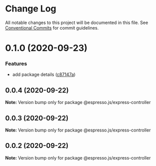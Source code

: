 # Change Log

All notable changes to this project will be documented in this file.
See [Conventional Commits](https://conventionalcommits.org) for commit guidelines.

# 0.1.0 (2020-09-23)


### Features

* add package details ([c87147a](https://github.com/espressojs/espressojs/commit/c87147af707b42cc1754cf39d55bab7c41cb7ed6))





## 0.0.4 (2020-09-22)

**Note:** Version bump only for package @espresso.js/express-controller





## 0.0.3 (2020-09-22)

**Note:** Version bump only for package @espresso.js/express-controller





## 0.0.2 (2020-09-22)

**Note:** Version bump only for package @espresso.js/express-controller
